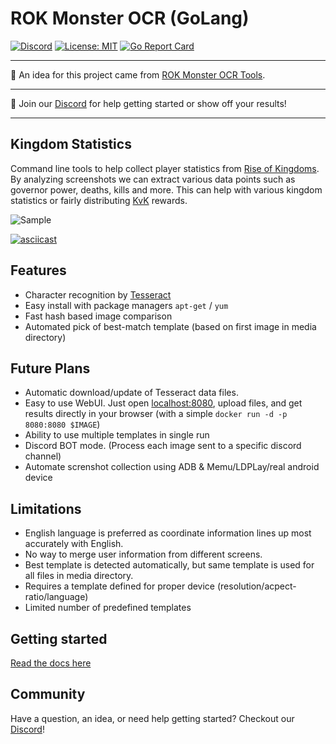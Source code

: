 # ROK Monster OCR (GoLang)

[![Discord](https://img.shields.io/discord/768180228710465598)](https://discord.gg/drhxwVQ) 
[![License: MIT](https://img.shields.io/github/license/xor22h/rok-monster-ocr-golang)](https://opensource.org/licenses/MIT)
[![Go Report Card](https://goreportcard.com/badge/github.com/xor22h/rok-monster-ocr-golang?style=flat-square)](https://goreportcard.com/report/github.com/xor22h/rok-monster-ocr-golang)


---

👋 An idea for this project came from [ROK Monster OCR Tools](https://github.com/carmelosantana/rok-monster-ocr).

---

👋 Join our [Discord](https://discord.gg/drhxwVQ) for help getting started or show off your results!

---

## Kingdom Statistics

Command line tools to help collect player statistics from [Rise of Kingdoms](https://rok.lilithgames.com/en). By analyzing screenshots we can extract various data points such as governor power, deaths, kills and more. This can help with various kingdom statistics or fairly distributing [KvK](https://rok.guide/the-lost-kingdom-kvk/) rewards.

![Sample](./media/sample.png)

[![asciicast](https://asciinema.org/a/gYerprrrw0DVOXZbitOfHrPqg.svg)](https://asciinema.org/a/gYerprrrw0DVOXZbitOfHrPqg)

## Features

- Character recognition by [Tesseract](https://github.com/tesseract-ocr/tesseract)
- Easy install with package managers `apt-get` / `yum`
- Fast hash based image comparison
- Automated pick of best-match template (based on first image in media directory)

## Future Plans

- Automatic download/update of Tesseract data files.
- Easy to use WebUI. Just open [localhost:8080](http://localhost:8080/), upload files, and get results directly in your browser (with a simple `docker run -d -p 8080:8080 $IMAGE`) 
- Ability to use multiple templates in single run
- Discord BOT mode. (Process each image sent to a specific discord channel)
- Automate screnshot collection using ADB & Memu/LDPLay/real android device

## Limitations

- English language is preferred as coordinate information lines up most accurately with English.
- No way to merge user information from different screens.
- Best template is detected automatically, but same template is used for all files in media directory.
- Requires a template defined for proper device (resolution/acpect-ratio/language)
- Limited number of predefined templates

## Getting started

[Read the docs here](https://xor22h.github.io/rok-monster-ocr-golang/)

## Community

Have a question, an idea, or need help getting started? Checkout our [Discord](https://discord.gg/drhxwVQ)!

